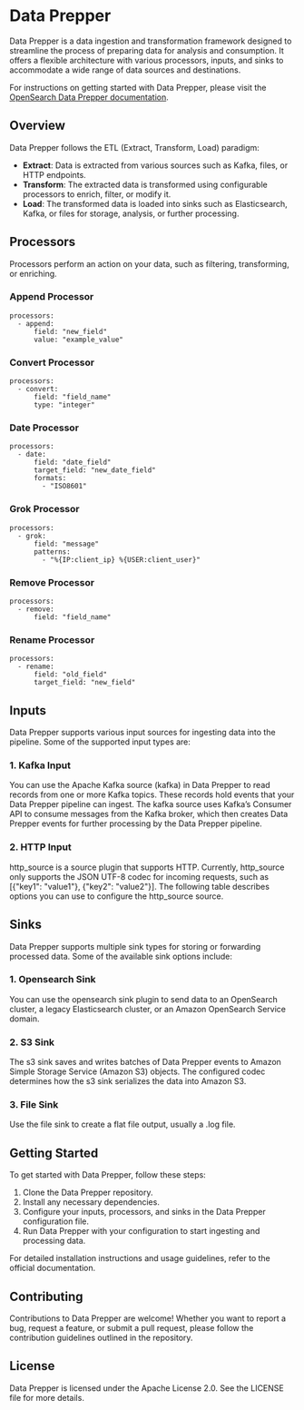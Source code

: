 # Data Prepper

Data Prepper is a data ingestion and transformation framework designed to streamline the process of preparing data for analysis and consumption. It offers a flexible architecture with various processors, inputs, and sinks to accommodate a wide range of data sources and destinations.

For instructions on getting started with Data Prepper, please visit the [OpenSearch Data Prepper documentation](https://opensearch.org/docs/latest/data-prepper/getting-started/).


## Overview

Data Prepper follows the ETL (Extract, Transform, Load) paradigm:

- **Extract**: Data is extracted from various sources such as Kafka, files, or HTTP endpoints.
- **Transform**: The extracted data is transformed using configurable processors to enrich, filter, or modify it.
- **Load**: The transformed data is loaded into sinks such as Elasticsearch, Kafka, or files for storage, analysis, or further processing.

## Processors

Processors perform an action on your data, such as filtering, transforming, or enriching.

### Append Processor
    processors:
      - append:
          field: "new_field"
          value: "example_value"

### Convert Processor
    processors:
      - convert:
          field: "field_name"
          type: "integer"

### Date Processor
    processors:
      - date:
          field: "date_field"
          target_field: "new_date_field"
          formats:
            - "ISO8601"

### Grok Processor
    processors:
      - grok:
          field: "message"
          patterns:
            - "%{IP:client_ip} %{USER:client_user}"

### Remove Processor
    processors:
      - remove:
          field: "field_name"

### Rename Processor
    processors:
      - rename:
          field: "old_field"
          target_field: "new_field"


## Inputs

Data Prepper supports various input sources for ingesting data into the pipeline. Some of the supported input types are:

### 1. Kafka Input

You can use the Apache Kafka source (kafka) in Data Prepper to read records from one or more Kafka topics. These records hold events that your Data Prepper pipeline can ingest. The kafka source uses Kafka’s Consumer API to consume messages from the Kafka broker, which then creates Data Prepper events for further processing by the Data Prepper pipeline.

### 2. HTTP Input

http_source is a source plugin that supports HTTP. Currently, http_source only supports the JSON UTF-8 codec for incoming requests, such as [{"key1": "value1"}, {"key2": "value2"}]. The following table describes options you can use to configure the http_source source.

## Sinks

Data Prepper supports multiple sink types for storing or forwarding processed data. Some of the available sink options include:

### 1. Opensearch Sink

You can use the opensearch sink plugin to send data to an OpenSearch cluster, a legacy Elasticsearch cluster, or an Amazon OpenSearch Service domain.

### 2. S3 Sink

The s3 sink saves and writes batches of Data Prepper events to Amazon Simple Storage Service (Amazon S3) objects. The configured codec determines how the s3 sink serializes the data into Amazon S3.

### 3. File Sink

Use the file sink to create a flat file output, usually a .log file.

## Getting Started

To get started with Data Prepper, follow these steps:

1. Clone the Data Prepper repository.
2. Install any necessary dependencies.
3. Configure your inputs, processors, and sinks in the Data Prepper configuration file.
4. Run Data Prepper with your configuration to start ingesting and processing data.

For detailed installation instructions and usage guidelines, refer to the official documentation.

## Contributing

Contributions to Data Prepper are welcome! Whether you want to report a bug, request a feature, or submit a pull request, please follow the contribution guidelines outlined in the repository.

## License

Data Prepper is licensed under the Apache License 2.0. See the LICENSE file for more details.

